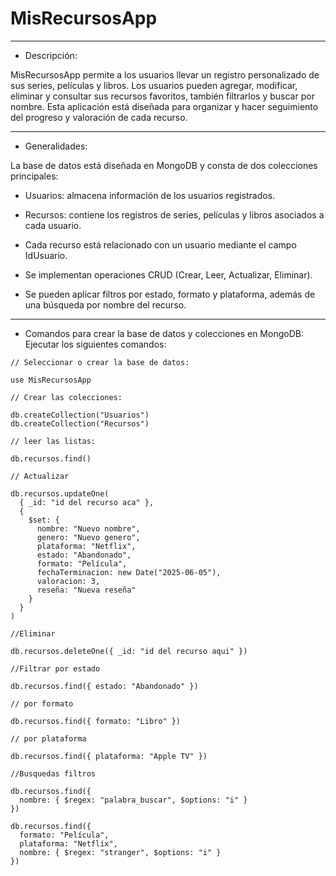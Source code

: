 # MisRecursosApp

-------------------------------------------------------------------------------------------------------------------------------------------
- Descripción:

MisRecursosApp permite a los usuarios llevar un registro personalizado de sus series, películas y libros. Los usuarios pueden agregar, modificar, eliminar y consultar sus recursos favoritos, también filtrarlos y buscar por nombre. Esta aplicación está diseñada para organizar y hacer seguimiento del progreso y valoración de cada recurso.

-------------------------------------------------------------------------------------------------------------------------------------------
- Generalidades:

La base de datos está diseñada en MongoDB y consta de dos colecciones principales:
- Usuarios: almacena información de los usuarios registrados.
- Recursos: contiene los registros de series, películas y libros asociados a cada usuario.

- Cada recurso está relacionado con un usuario mediante el campo IdUsuario.
- Se implementan operaciones CRUD (Crear, Leer, Actualizar, Eliminar).
- Se pueden aplicar filtros por estado, formato y plataforma, además de una búsqueda por nombre del recurso.

-------------------------------------------------------------------------------------------------------------------------------------------
- Comandos para crear la base de datos y colecciones en MongoDB:
Ejecutar los siguientes comandos:


```
// Seleccionar o crear la base de datos:

use MisRecursosApp

// Crear las colecciones:

db.createCollection("Usuarios")
db.createCollection("Recursos")

// leer las listas:

db.recursos.find()

// Actualizar

db.recursos.updateOne(
  { _id: "id del recurso aca" },
  {
    $set: {
      nombre: "Nuevo nombre",
      genero: "Nuevo genero",
      plataforma: "Netflix",
      estado: "Abandonado",
      formato: "Película",
      fechaTerminacion: new Date("2025-06-05"),
      valoracion: 3,
      reseña: "Nueva reseña"
    }
  }
)

//Eliminar

db.recursos.deleteOne({ _id: "id del recurso aqui" })

//Filtrar por estado

db.recursos.find({ estado: "Abandonado" })

// por formato

db.recursos.find({ formato: "Libro" })

// por plataforma

db.recursos.find({ plataforma: "Apple TV" })

//Busquedas filtros

db.recursos.find({
  nombre: { $regex: "palabra_buscar", $options: "i" }
})

db.recursos.find({
  formato: "Película",
  plataforma: "Netflix",
  nombre: { $regex: "stranger", $options: "i" }
})
```
